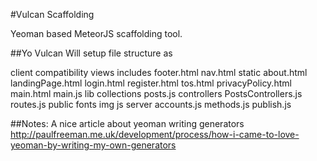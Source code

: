 #Vulcan Scaffolding

Yeoman based MeteorJS scaffolding tool. 

##Yo Vulcan
Will setup file structure as

client
	compatibility
	views
		includes
			footer.html
			nav.html
		static
			about.html
			landingPage.html
			login.html
			register.html
			tos.html
			privacyPolicy.html
		main.html
		main.js
lib
	collections
		posts.js
	controllers
		PostsControllers.js
	routes.js
public
	fonts
	img
	js
server
	accounts.js
	methods.js
	publish.js


##Notes:
A nice article about yeoman writing generators
http://paulfreeman.me.uk/development/process/how-i-came-to-love-yeoman-by-writing-my-own-generators